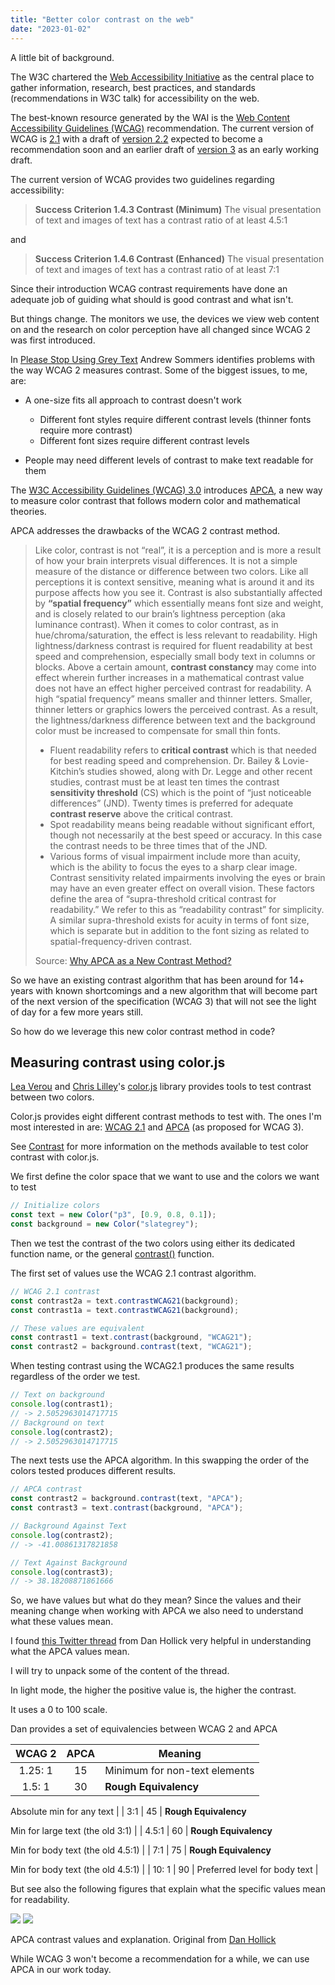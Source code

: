 ```yaml
---
title: "Better color contrast on the web"
date: "2023-01-02"
---
```


A little bit of background.

The W3C chartered the [Web Accessibility Initiative](https://www.w3.org/WAI/) as the central place to gather information, research, best practices, and standards (recommendations in W3C talk) for accessibility on the web.

The best-known resource generated by the WAI is the [Web Content Accessibility Guidelines (WCAG)](https://www.w3.org/WAI/standards-guidelines/wcag/) recommendation. The current version of WCAG is [2.1](https://www.w3.org/TR/WCAG/) with a draft of [version 2.2](https://www.w3.org/TR/WCAG22/) expected to become a recommendation soon and an earlier draft of [version 3](https://www.w3.org/TR/wcag3/) as an early working draft.

The current version of WCAG provides two guidelines regarding accessibility:

> **Success Criterion 1.4.3 Contrast (Minimum)** The visual presentation of text and images of text has a contrast ratio of at least 4.5:1

and

> **Success Criterion 1.4.6 Contrast (Enhanced)** The visual presentation of text and images of text has a contrast ratio of at least 7:1

Since their introduction WCAG contrast requirements have done an adequate job of guiding what should is good contrast and what isn't.

But things change. The monitors we use, the devices we view web content on and the research on color perception have all changed since WCAG 2 was first introduced.

In [Please Stop Using Grey Text](https://tangledweb.xyz/please-stop-using-grey-text-3d3e71acfca8) Andrew Sommers identifies problems with the way WCAG 2 measures contrast. Some of the biggest issues, to me, are:

- A one-size fits all approach to contrast doesn't work
    
    - Different font styles require different contrast levels (thinner fonts require more contrast)
    - Different font sizes require different contrast levels
- People may need different levels of contrast to make text readable for them

The [W3C Accessibility Guidelines (WCAG) 3.0](https://www.w3.org/TR/wcag-3.0/) introduces [APCA](https://github.com/Myndex/apca-w3), a new way to measure color contrast that follows modern color and mathematical theories.

APCA addresses the drawbacks of the WCAG 2 contrast method.

> Like color, contrast is not “real”, it is a perception and is more a result of how your brain interprets visual differences. It is not a simple measure of the distance or difference between two colors. Like all perceptions it is context sensitive, meaning what is around it and its purpose affects how you see it. Contrast is also substantially affected by **“spatial frequency”** which essentially means font size and weight, and is closely related to our brain’s lightness perception (aka luminance contrast). When it comes to color contrast, as in hue/chroma/saturation, the effect is less relevant to readability. High lightness/darkness contrast is required for fluent readability at best speed and comprehension, especially small body text in columns or blocks. Above a certain amount, **contrast constancy** may come into effect wherein further increases in a mathematical contrast value does not have an effect higher perceived contrast for readability. A high “spatial frequency” means smaller and thinner letters. Smaller, thinner letters or graphics lowers the perceived contrast. As a result, the lightness/darkness difference between text and the background color must be increased to compensate for small thin fonts.
> 
> - Fluent readability refers to **critical contrast** which is that needed for best reading speed and comprehension. Dr. Bailey & Lovie-Kitchin’s studies showed, along with Dr. Legge and other recent studies, contrast must be at least ten times the contrast **sensitivity threshold** (CS) which is the point of “just noticeable differences” (JND). Twenty times is preferred for adequate **contrast reserve** above the critical contrast.
> - Spot readability means being readable without significant effort, though not necessarily at the best speed or accuracy. In this case the contrast needs to be three times that of the JND.
> - Various forms of visual impairment include more than acuity, which is the ability to focus the eyes to a sharp clear image. Contrast sensitivity related impairments involving the eyes or brain may have an even greater effect on overall vision. These factors define the area of “supra-threshold critical contrast for readability.” We refer to this as “readability contrast” for simplicity. A similar supra-threshold exists for acuity in terms of font size, which is separate but in addition to the font sizing as related to spatial-frequency-driven contrast.
> 
> Source: [Why APCA as a New Contrast Method?](https://git.apcacontrast.com/documentation/)

So we have an existing contrast algorithm that has been around for 14+ years with known shortcomings and a new algorithm that will become part of the next version of the specification (WCAG 3) that will not see the light of day for a few more years still.

So how do we leverage this new color contrast method in code?

## Measuring contrast using color.js

[Lea Verou](http://lea.verou.me/) and [Chris Lilley](https://svgees.us/)'s [color.js](https://colorjs.io/) library provides tools to test contrast between two colors.

Color.js provides eight different contrast methods to test with. The ones I'm most interested in are: [WCAG 2.1](https://colorjs.io/docs/contrast.html#wcag-21) and [APCA](https://colorjs.io/docs/contrast.html#accessible-perceptual-contrast-algorithm-apca) (as proposed for WCAG 3).

See [Contrast](https://colorjs.io/docs/contrast.html) for more information on the methods available to test color contrast with color.js.

We first define the color space that we want to use and the colors we want to test

```js
// Initialize colors
const text = new Color("p3", [0.9, 0.8, 0.1]);
const background = new Color("slategrey");
```

Then we test the contrast of the two colors using either its dedicated function name, or the general [contrast()](https://colorjs.io/docs/contrast.html) function.

The first set of values use the WCAG 2.1 contrast algorithm.

```js
// WCAG 2.1 contrast
const contrast2a = text.contrastWCAG21(background);
const contrast1a = text.contrastWCAG21(background);

// These values are equivalent
const contrast1 = text.contrast(background, "WCAG21");
const contrast2 = background.contrast(text, "WCAG21");
```

When testing contrast using the WCAG2.1 produces the same results regardless of the order we test.

```js
// Text on background
console.log(contrast1);
// -> 2.5052963014717715
// Background on text
console.log(contrast2);
// -> 2.5052963014717715
```

The next tests use the APCA algorithm. In this swapping the order of the colors tested produces different results.

```js
// APCA contrast
const contrast2 = background.contrast(text, "APCA");
const contrast3 = text.contrast(background, "APCA");

// Background Against Text
console.log(contrast2);
// -> -41.00861317821858

// Text Against Background
console.log(contrast3);
// -> 38.18208871861666
```

So, we have values but what do they mean? Since the values and their meaning change when working with APCA we also need to understand what these values mean.

I found [this Twitter thread](https://twitter.com/DanHollick/status/1468958644364402702?s=20&t=0Yu30BkowoTyQitX_kowPQ) from Dan Hollick very helpful in understanding what the APCA values mean.

I will try to unpack some of the content of the thread.

In light mode, the higher the positive value is, the higher the contrast.

It uses a 0 to 100 scale.

Dan provides a set of equivalencies between WCAG 2 and APCA

| WCAG 2 | APCA | Meaning |
| :-: | :-: | --- |
| 1.25: 1 | 15 | Minimum for non-text elements |
| 1.5: 1 | 30 | **Rough Equivalency**  
  
Absolute min for any text |
| 3:1 | 45 | **Rough Equivalency**  
  
Min for large text (the old 3:1) |
| 4.5:1 | 60 | **Rough Equivalency**  
  
Min for body text (the old 4.5:1) |
| 7:1 | 75 | **Rough Equivalency**  
  
Min for body text (the old 4.5:1) |
| 10: 1 | 90 | Preferred level for body text |

But see also the following figures that explain what the specific values mean for readability.

![](https://publishing-project.rivendellweb.net/wp-content/uploads/2022/12/apca-contrast-01.png) ![](https://publishing-project.rivendellweb.net/wp-content/uploads/2022/12/apca-contrast-02.png)

APCA contrast values and explanation. Original from [Dan Hollick](https://twitter.com/DanHollick/status/1468958658683805703?s=20&t=GMyDkCKNvOjTbEbrr6eGvA)

While WCAG 3 won't become a recommendation for a while, we can use APCA in our work today.
